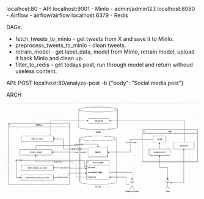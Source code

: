 localhost:80 - API
localhost:9001 - MinIo - admin/admin123
localhost:8080 - Airflow - airflow/airflow
localhost:6379 - Redis

DAGs:
- fetch_tweets_to_minio - get tweets from X and save it to MinIo.
- preprocess_tweets_to_minio - clean tweets.
- retrain_model - get label_data, model from MinIo, retrain model, upload it back MinIo and clean up.
- filter_to_redis - get todays post, run through model and return withoud useless content.

API:
    POST localhost:80/analyze-post -b {"body": "Social media post"}



ARCH

![Architecture Diagram](arch.png)
